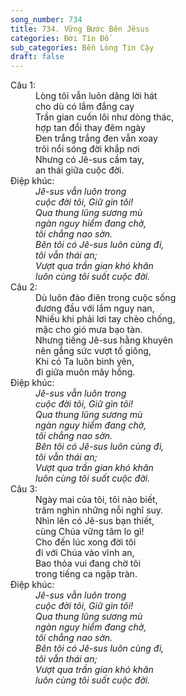 ```yaml
---
song_number: 734
title: 734. Vững Bước Bên Jêsus
categories: Đời Tín Đồ
sub_categories: Bền Lòng Tin Cậy
draft: false
---
```

<dl><dt>Câu 1:</dt><dd data-verse="1">Lòng tôi vẫn luôn dâng lời hát <br/>cho dù có lắm đắng cay <br/>Trần gian cuốn lôi như dòng thác, <br/>hợp tan đổi thay đêm ngày <br/>Đen trắng trắng đen vẫn xoay <br/>trôi nổi sóng đời khắp nơi <br/>Nhưng có Jê-sus cầm tay, <br/>an thái giữa cuộc đời. </dd><dt>Điệp khúc:</dt><dd data-chorus="1"><em>Jê-sus vẫn luôn trong <br/>cuộc đời tôi, Giữ gìn tôi! <br/>Qua thung lũng sương mù <br/>ngàn nguy hiểm đang chờ, <br/>tôi chẳng nao sờn. <br/>Bên tôi có Jê-sus luôn cùng đi, <br/>tôi vẫn thái an; <br/>Vượt qua trần gian khó khăn <br/>luôn cùng tôi suốt cuộc đời. </em></dd><dt>Câu 2:</dt><dd data-verse="2">Dù luôn đảo điên trong cuộc sống <br/>đương đầu với lắm nguy nan, <br/>Nhiều khi phải lơi tay chèo chống, <br/>mặc cho gió mưa bạo tàn. <br/>Nhưng tiếng Jê-sus hằng khuyên <br/>nên gắng sức vượt tố giông, <br/>Khi có Ta luôn bình yên, <br/>đi giữa muôn mây hồng. </dd><dt>Điệp khúc:</dt><dd data-chorus="1"><em>Jê-sus vẫn luôn trong <br/>cuộc đời tôi, Giữ gìn tôi! <br/>Qua thung lũng sương mù <br/>ngàn nguy hiểm đang chờ, <br/>tôi chẳng nao sờn. <br/>Bên tôi có Jê-sus luôn cùng đi, <br/>tôi vẫn thái an; <br/>Vượt qua trần gian khó khăn <br/>luôn cùng tôi suốt cuộc đời. </em></dd><dt>Câu 3:</dt><dd data-verse="3">Ngày mai của tôi, tôi nào biết, <br/>trăm nghìn những nỗi nghĩ suy. <br/>Nhìn lên có Jê-sus bạn thiết, <br/>cùng Chúa vững tâm lo gì! <br/>Cho đến lúc xong đời tôi <br/>đi với Chúa vào vĩnh an, <br/>Bao thỏa vui đang chờ tôi <br/>trong tiếng ca ngập tràn. </dd><dt>Điệp khúc:</dt><dd data-chorus="1"><em>Jê-sus vẫn luôn trong <br/>cuộc đời tôi, Giữ gìn tôi! <br/>Qua thung lũng sương mù <br/>ngàn nguy hiểm đang chờ, <br/>tôi chẳng nao sờn. <br/>Bên tôi có Jê-sus luôn cùng đi, <br/>tôi vẫn thái an; <br/>Vượt qua trần gian khó khăn <br/>luôn cùng tôi suốt cuộc đời. </em></dd></dl>
